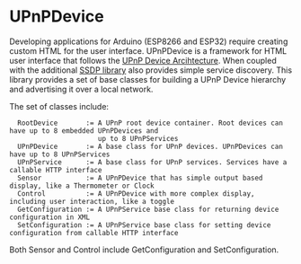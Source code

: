 # UPnPDevice
Developing applications for Arduino (ESP8266 and ESP32) require creating custom HTML for the user interface. UPnPDevice is a framework for HTML user interface that follows the [UPnP Device Arcihtecture](http://upnp.org/specs/arch/UPnP-arch-DeviceArchitecture-v1.1.pdf). When coupled with the additional [SSDP library](https://github.com/dltoth/ssdp) also provides simple service discovery. This library provides a set of base classes for building a UPnP Device hierarchy and advertising it over a local network. 

The set of classes include:

```
  RootDevice       := A UPnP root device container. Root devices can have up to 8 embedded UPnPDevices and 
                      up to 8 UPnPServices
  UPnPDevice       := A base class for UPnP devices. UPnPDevices can have up to 8 UPnPServices
  UPnPService      := A base class for UPnP services. Services have a callable HTTP interface
  Sensor           := A UPnPDevice that has simple output based display, like a Thermometer or Clock
  Control          := A UPnPDevice with more complex display, including user interaction, like a toggle
  GetConfiguration := A UPnPService base class for returning device configuration in XML
  SetConfiguration := A UPnPService base class for setting device configuration from callable HTTP interface
```

Both Sensor and Control include GetConfiguration and SetConfiguration.


